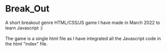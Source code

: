 # Break_Out
A short breakout genre HTML/CSS/JS game I have made in March 2022 to learn Javascript :) <br /> <br />
The game is a single html file as I have integrated all the Javascript code in the html "index" file.
